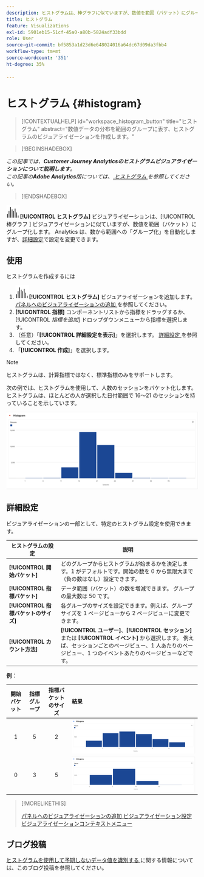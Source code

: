 ```yaml
---
description: ヒストグラムは、棒グラフに似ていますが、数値を範囲（バケット）にグループ化します。
title: ヒストグラム
feature: Visualizations
exl-id: 5901eb15-51cf-45a0-a80b-5824adf33bdd
role: User
source-git-commit: bf5853a1d23d6e648024016a64dc67d09da3fbb4
workflow-type: tm+mt
source-wordcount: '351'
ht-degree: 35%

---
```


# ヒストグラム {#histogram}

<!-- markdownlint-disable MD034 -->

>[!CONTEXTUALHELP]
>id="workspace_histogram_button"
>title="ヒストグラム"
>abstract="数値データの分布を範囲のグループに表す、ヒストグラムのビジュアライゼーションを作成します。"

<!-- markdownlint-enable MD034 -->


>[!BEGINSHADEBOX]

*この記事では、**Customer Journey Analyticsのヒストグラムビジュアライゼーションについて説明します**。<br/> この記事の&#x200B;**Adobe Analytics**版については、[ ヒストグラム ](https://experienceleague.adobe.com/en/docs/analytics/analyze/analysis-workspace/visualizations/histogram) を参照してください。*

>[!ENDSHADEBOX]


![ ヒストグラム ](/help/assets/icons/Histogram.svg)**[!UICONTROL ヒストグラム]** ビジュアライゼーションは、[!UICONTROL  棒グラフ ] ビジュアライゼーションに似ていますが、数値を範囲（バケット）にグループ化します。 Analytics は、数から範囲への「グループ化」を自動化しますが、[詳細設定](#advanced-settings)で設定を変更できます。

## 使用

ヒストグラムを作成するには

1. ![ ヒストグラム ](/help/assets/icons/Histogram.svg)**[!UICONTROL ヒストグラム]** ビジュアライゼーションを追加します。 [ パネルへのビジュアライゼーションの追加 ](freeform-analysis-visualizations.md#add-visualizations-to-a-panel) を参照してください。
1. **[!UICONTROL 指標]** コンポーネントリストから指標をドラッグするか、[!UICONTROL *指標を追加*] ドロップダウンメニューから指標を選択します。
1. （任意）「**[!UICONTROL 詳細設定を表示]**」を選択します。 [ 詳細設定 ](#advanced-settings) を参照してください。
1. 「**[!UICONTROL 作成]**」を選択します。

>[!NOTE]
>
>ヒストグラムは、計算指標ではなく、標準指標のみをサポートします。

次の例では、ヒストグラムを使用して、人数のセッションをバケット化します。 ヒストグラムは、ほとんどの人が選択した日付範囲で 16～21 のセッションを持っていることを示しています。

![](assets/histogram.png)

## 詳細設定

ビジュアライゼーションの一部として、特定のヒストグラム設定を使用できます。

| ヒストグラムの設定 | 説明 |
|---|---|
| **[!UICONTROL 開始バケット]** | どのグループからヒストグラムが始まるかを決定します。1 がデフォルトです。開始の数を 0 から無限大まで（負の数はなし）設定できます。 |
| **[!UICONTROL 指標バケット]** | データ範囲（バケット）の数を増減できます。 グループの最大数は 50 です。 |
| **[!UICONTROL 指標バケットのサイズ]** | 各グループのサイズを設定できます。例えば、グループサイズを 1 ページビューから 2 ページビューに変更できます。 |
| **[!UICONTROL カウント方法]** | **[!UICONTROL ユーザー]**、**[!UICONTROL セッション]** または **[!UICONTROL イベント]** から選択します。 例えば、セッションごとのページビュー、1 人あたりのページビュー、1 つのイベントあたりのページビューなどです。 |

<!--Russ or Meike - Check Hit Type link above. -->

**例**：

| 開始バケット | 指標グループ | 指標バケットのサイズ | 結果 |
|:----:|:--:|:--:|:--|
| 1 | 5 | 2 | ![ ヒストグラム、開始バケット 1、指標バケット 5、指標バケット サイズ 2](assets/histogram-1-5-2.png) |
| 0 | 3 | 5 | ![ ヒストグラム、開始バケット 0、指標バケット 3、指標バケット サイズ 5](assets/histogram-0-3-5.png) |

>[!MORELIKETHIS]
>
>[ パネルへのビジュアライゼーションの追加 ](/help/analysis-workspace/visualizations/freeform-analysis-visualizations.md#add-visualizations-to-a-panel)
>[ビジュアライゼーション設定 ](/help/analysis-workspace/visualizations/freeform-analysis-visualizations.md#settings)
>[ビジュアライゼーションコンテキストメニュー ](/help/analysis-workspace/visualizations/freeform-analysis-visualizations.md#context-menu)
>


## ブログ投稿

[ ヒストグラムを使用して予期しないデータ値を識別する ](https://experienceleaguecommunities.adobe.com/t5/adobe-analytics-blogs/using-histograms-to-identify-unexpected-data-values/ba-p/596168) に関する情報については、このブログ投稿を参照してください。
